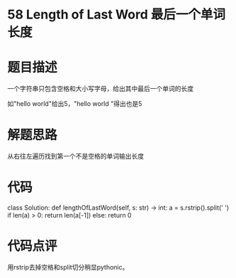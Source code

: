 # 58 Length of Last Word 最后一个单词长度
# 题目描述
一个字符串只包含空格和大小写字母，给出其中最后一个单词的长度

如"hello world"给出5，"hello world    "得出也是5
# 解题思路
从右往左遍历找到第一个不是空格的单词输出长度

# 代码
class Solution:
    def lengthOfLastWord(self, s: str) -> int:
        a = s.rstrip().split(' ')
        if len(a) > 0:
            return len(a[-1])
        else:
            return 0 

# 代码点评
用rstrip去掉空格和split切分稍显pythonic。
